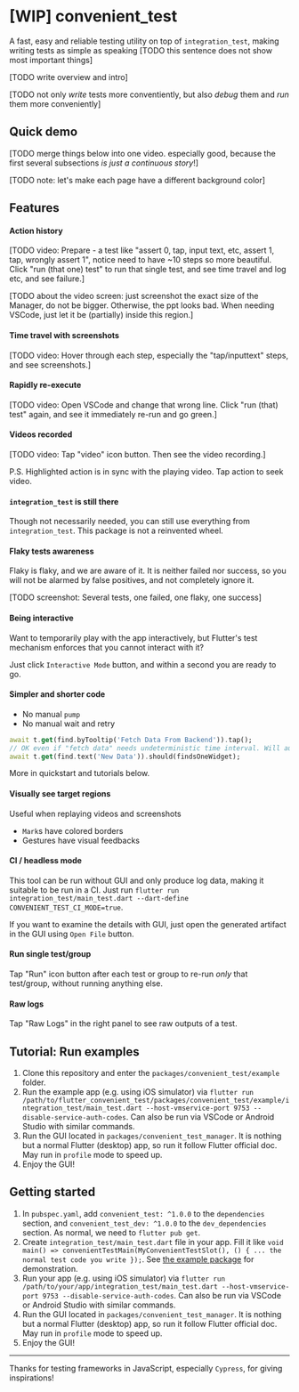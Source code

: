 # [WIP] convenient_test

A fast, easy and reliable testing utility on top of `integration_test`, making writing tests as simple as speaking [TODO this sentence does not show most important things]

[TODO write overview and intro]

[TODO not only *write* tests more conventiently, but also *debug* them and *run* them more conveniently]

## Quick demo

[TODO merge things below into one video. especially good, because the first several subsections *is just a continuous story*!]

[TODO note: let's make each page have a different background color]

## Features

#### Action history

[TODO video: Prepare - a test like "assert 0, tap, input text, etc, assert 1, tap, wrongly assert 1", notice need to have ~10 steps so more beautiful. Click "run (that one) test" to run that single test, and see time travel and log etc, and see failure.]

[TODO about the video screen: just screenshot the exact size of the Manager, do not be bigger. Otherwise, the ppt looks bad. When needing VSCode, just let it be (partially) inside this region.]

#### Time travel with screenshots

[TODO video: Hover through each step, especially the "tap/inputtext" steps, and see screenshots.]

#### Rapidly re-execute

[TODO video: Open VSCode and change that wrong line. Click "run (that) test" again, and see it immediately re-run and go green.]

#### Videos recorded

[TODO video: Tap "video" icon button. Then see the video recording.]

P.S. Highlighted action is in sync with the playing video. Tap action to seek video.

#### `integration_test` is still there

Though not necessarily needed, you can still use everything from `integration_test`. This package is not a reinvented wheel.

#### Flaky tests awareness

Flaky is flaky, and we are aware of it. It is neither failed nor success, so you will not be alarmed by false positives, and not completely ignore it.

[TODO screenshot: Several tests, one failed, one flaky, one success]

#### Being interactive

Want to temporarily play with the app interactively, but Flutter's test mechanism enforces that you cannot interact with it?

Just click `Interactive Mode` button, and within a second you are ready to go.

#### Simpler and shorter code

* No manual `pump`
* No manual wait and retry

```dart
await t.get(find.byTooltip('Fetch Data From Backend')).tap();
// OK even if "fetch data" needs undeterministic time interval. Will automatically pump, wait and retry.
await t.get(find.text('New Data')).should(findsOneWidget);
```

More in quickstart and tutorials below.

#### Visually see target regions

Useful when replaying videos and screenshots

* `Mark`s have colored borders
* Gestures have visual feedbacks

#### CI / headless mode

This tool can be run without GUI and only produce log data, making it suitable to be run in a CI. Just run `flutter run integration_test/main_test.dart --dart-define CONVENIENT_TEST_CI_MODE=true`.

If you want to examine the details with GUI, just open the generated artifact in the GUI using `Open File` button.

#### Run single test/group

Tap "Run" icon button after each test or group to re-run *only* that test/group, without running anything else.

#### Raw logs

Tap "Raw Logs" in the right panel to see raw outputs of a test.

## Tutorial: Run examples

1. Clone this repository and enter the `packages/convenient_test/example` folder.
2. Run the example app (e.g. using iOS simulator) via `flutter run /path/to/flutter_convenient_test/packages/convenient_test/example/integration_test/main_test.dart --host-vmservice-port 9753 --disable-service-auth-codes`. Can also be run via VSCode or Android Studio with similar commands.
3. Run the GUI located in `packages/convenient_test_manager`. It is nothing but a normal Flutter (desktop) app, so run it follow Flutter official doc. May run in `profile` mode to speed up.
4. Enjoy the GUI!

## Getting started

1. In `pubspec.yaml`, add `convenient_test: ^1.0.0` to the `dependencies` section, and `convenient_test_dev: ^1.0.0` to the `dev_dependencies` section. As normal, we need to `flutter pub get`.
2. Create `integration_test/main_test.dart` file in your app. Fill it like `void main() => convenientTestMain(MyConvenientTestSlot(), () { ... the normal test code you write });`. See [the example package](https://github.com/fzyzcjy/flutter_convenient_test/blob/master/packages/convenient_test/example/integration_test/main_test.dart) for demonstration.
3. Run your app (e.g. using iOS simulator) via `flutter run /path/to/your/app/integration_test/main_test.dart --host-vmservice-port 9753 --disable-service-auth-codes`. Can also be run via VSCode or Android Studio with similar commands.
4. Run the GUI located in `packages/convenient_test_manager`. It is nothing but a normal Flutter (desktop) app, so run it follow Flutter official doc. May run in `profile` mode to speed up.
5. Enjoy the GUI!

---

Thanks for testing frameworks in JavaScript, especially `Cypress`, for giving inspirations!

